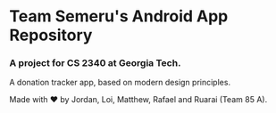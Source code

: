 # Team Semeru's Android App Repository

### A project for CS 2340 at Georgia Tech.

A donation tracker app, based on modern design principles.

Made with ♥ by Jordan, Loi, Matthew, Rafael and Ruarai (Team 85 A).
